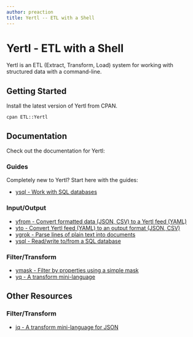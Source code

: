 ```yaml
---
author: preaction
title: Yertl -- ETL with a Shell
---
```


# Yertl - ETL with a Shell

Yertl is an ETL (Extract, Transform, Load) system for working with structured data
with a command-line.

## Getting Started

Install the latest version of Yertl from CPAN.

    cpan ETL::Yertl

## Documentation

Check out the documentation for Yertl:

### Guides

Completely new to Yertl? Start here with the guides:

* [ysql - Work with SQL databases](/pod/ETL/Yertl/Help/ysql.html)

### Input/Output

* [yfrom - Convert formatted data (JSON, CSV) to a Yertl feed (YAML)](/pod/yfrom.html)
* [yto - Convert Yertl feed (YAML) to an output format (JSON, CSV)](/pod/yto.html)
* [ygrok - Parse lines of plain text into documents](/pod/ygrok.html)
* [ysql - Read/write to/from a SQL database](/pod/ysql.html)

### Filter/Transform

* [ymask - Filter by properties using a simple mask](/pod/ymask.html)
* [yq - A transform mini-language](/pod/yq.html)

## Other Resources

### Filter/Transform

* [jq - A transform mini-language for JSON](http://stedolan.github.io/jq/)
